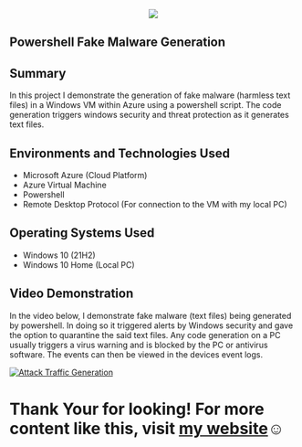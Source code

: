 <p align="center">
<img src="https://imgur.com/wYOJkiZ.png alt="Traffic Examination"/>  
</p>

<h2>Powershell Fake Malware Generation</h2>

<h2>Summary</h2>

In this project I demonstrate the generation of fake malware (harmless text files) in a Windows VM within Azure using a powershell script. The code generation triggers windows security and threat protection as it generates text files.


<h2>Environments and Technologies Used</h2>

- Microsoft Azure (Cloud Platform)
- Azure Virtual Machine 
- Powershell
- Remote Desktop Protocol (For connection to the VM with my local PC)

<h2>Operating Systems Used</h2>

- Windows 10 (21H2)
- Windows 10 Home (Local PC)

<h2>Video Demonstration</h2>

In the video below, I demonstrate fake malware (text files) being generated by powershell. In doing so it triggered alerts by Windows security and gave the option to quarantine the said text files. Any code generation on a PC usually triggers a virus warning and is blocked by the PC or antivirus software. The events can then be viewed in the devices event logs. 

[![Attack Traffic Generation](https://i.vimeocdn.com/video/1652903501-b510d35495ade6423ad90d527f2b0d248362b1912a0b85e1ec721bc514931d80-d_295x166?r=pad)](https://vimeo.com/816320878 "Attack Traffic Generation")


<h1>Thank Your for looking! For more content like this, visit <a href="https://exemplarysecurity.com">my website</a>☺</h1>
